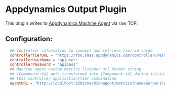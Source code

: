 # Appdynamics Output Plugin

This plugin writes to [Appdynamics Machine Agent](http://localhost:8293)
via raw TCP.

## Configuration:

```toml
  ## controller information to connect and retrieve tier-id value
  controllerTierURL = "https://foo.saas.appdynamics.com/controller/rest/applications/bar/tiers/baz?output=JSON"
  controllerUserName = "apiuser"
  controllerPassword = "apipass"
  ## Machine agent custom metrics listener url format string
  ## |Component:%d| gets transformed into |Component:id| during initialization - where 'id' is a tier-id for
  ## this controller application/tier combination
  agentURL = "http://localhost:8293/machineagent/metrics?name=Server|Component:%d|Custom+Metrics|"
```
